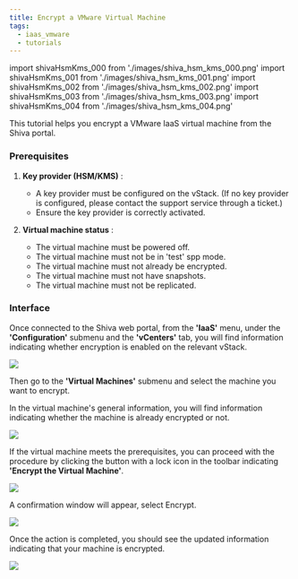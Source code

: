 ```yaml
---
title: Encrypt a VMware Virtual Machine
tags:
  - iaas_vmware
  - tutorials
---
```

import shivaHsmKms_000 from './images/shiva_hsm_kms_000.png'
import shivaHsmKms_001 from './images/shiva_hsm_kms_001.png'
import shivaHsmKms_002 from './images/shiva_hsm_kms_002.png'
import shivaHsmKms_003 from './images/shiva_hsm_kms_003.png'
import shivaHsmKms_004 from './images/shiva_hsm_kms_004.png'

This tutorial helps you encrypt a VMware IaaS virtual machine from the Shiva portal.

### Prerequisites

1. **Key provider (HSM/KMS)** :
   - A key provider must be configured on the vStack. (If no key provider is configured, please contact the support service through a ticket.)
   - Ensure the key provider is correctly activated.

2. **Virtual machine status** :
   - The virtual machine must be powered off.
   - The virtual machine must not be in 'test' spp mode.
   - The virtual machine must not already be encrypted.
   - The virtual machine must not have snapshots.
   - The virtual machine must not be replicated.

### Interface

Once connected to the Shiva web portal, from the **'IaaS'** menu, under the **'Configuration'** submenu and the **'vCenters'** tab, you will find information indicating whether encryption is enabled on the relevant vStack.

<img src={shivaHsmKms_000} />

Then go to the **'Virtual Machines'** submenu and select the machine you want to encrypt.

In the virtual machine's general information, you will find information indicating whether the machine is already encrypted or not.

<img src={shivaHsmKms_001} />

If the virtual machine meets the prerequisites, you can proceed with the procedure by clicking the button with a lock icon in the toolbar indicating **'Encrypt the Virtual Machine'**.

<img src={shivaHsmKms_002} />

A confirmation window will appear, select Encrypt.

<img src={shivaHsmKms_003} />

Once the action is completed, you should see the updated information indicating that your machine is encrypted.

<img src={shivaHsmKms_004} />